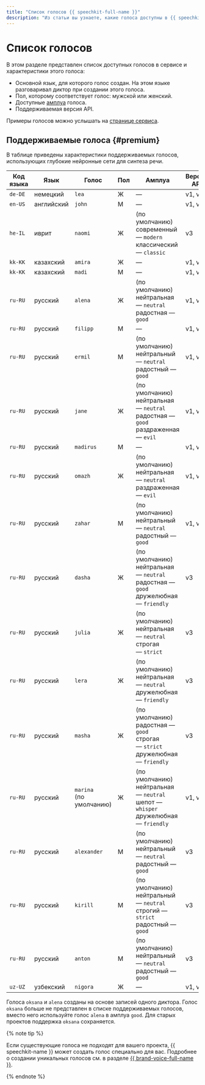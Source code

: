 ```yaml
---
title: "Список голосов {{ speechkit-full-name }}"
description: "Из статьи вы узнаете, какие голоса доступны в {{ speechkit-name }}." 
---
```


# Список голосов

В этом разделе представлен список доступных голосов в сервисе и характеристики этого голоса:

* Основной язык, для которого голос создан. На этом языке разговаривал диктор при создании этого голоса.
* Пол, которому соответствует голос: мужской или женский.
* Доступные [амплуа](index.md#role) голоса.
* Поддерживаемая версия API.


Примеры голосов можно услышать на [странице сервиса](/services/speechkit).


## Поддерживаемые голоса {#premium}

В таблице приведены характеристики поддерживаемых голосов, использующих глубокие нейронные сети для синтеза речи.

| Код языка | Язык | Голос | Пол | Амплуа | Версия API | 
|---------| ---- | ---- | -- |--------|---|
| `de-DE` | немецкий | `lea` | Ж | — | v1, v3 |
| `en-US` | английский | `john` | М | — | v1, v3 |
| `he-IL` | иврит | `naomi` | Ж | (по умолчанию) современный — `modern` </br> классический — `classic`|  v3 |
| `kk-KK` | казахский | `amira` | Ж | — | v1, v3 |
| `kk-KK` | казахский | `madi` | М | — | v1, v3 |
| `ru-RU` |  русский | `alena` | Ж | (по умолчанию) нейтральная — `neutral` </br> радостная — `good` </br> | v1, v3 |
| `ru-RU` | русский | `filipp` | M | — | v1, v3 |
| `ru-RU` | русский | `ermil` | M | (по умолчанию) нейтральный — `neutral` </br> радостный — `good` | v1, v3 |
| `ru-RU` | русский | `jane`  | Ж | (по умолчанию) нейтральная — `neutral` </br> радостная — `good` </br> раздраженная — `evil` | v1, v3 |
| `ru-RU` | русский | `madirus` | M | — | v1, v3 |
| `ru-RU` | русский | `omazh` | Ж  | (по умолчанию) нейтральная — `neutral` </br> раздраженная — `evil` | v1, v3 |
| `ru-RU` | русский | `zahar` | M | (по умолчанию) нейтральный — `neutral` </br> радостный — `good` | v1, v3 |
| `ru-RU` | русский | `dasha`  | Ж | (по умолчанию) нейтральная — `neutral` </br> радостная — `good`</br> дружелюбная — `friendly` | v3 |
| `ru-RU` | русский | `julia`  | Ж | (по умолчанию) нейтральная — `neutral` </br> строгая — `strict` | v3 |
| `ru-RU` | русский | `lera`  | Ж | (по умолчанию) нейтральная — `neutral` </br> дружелюбная — `friendly` | v3 |
| `ru-RU` | русский | `masha`  | Ж | (по умолчанию) радостная — `good` </br> строгая — `strict` </br> дружелюбная — `friendly` | v3 |
| `ru-RU` | русский | `marina` </br> (по умолчанию) | Ж | (по умолчанию) нейтральная — `neutral` </br> шепот — `whisper` </br> дружелюбная — `friendly` | v1, v3 |
| `ru-RU` | русский | `alexander` | M | (по умолчанию) нейтральный — `neutral` </br> радостный — `good` | v3 |
| `ru-RU` | русский | `kirill` | M | (по умолчанию) нейтральный — `neutral` </br> строгий — `strict` </br> радостный — `good` | v3 |
| `ru-RU` | русский | `anton` | M | (по умолчанию) нейтральный — `neutral` </br> радостный — `good` | v3 |
| `uz-UZ` | узбекский | `nigora` | Ж | — | v1, v3 |

Голоса `oksana` и `alena` созданы на основе записей одного диктора. Голос `oksana` больше не представлен в списке поддерживаемых голосов, вместо него используйте голос `alena` в амплуа `good`. Для старых проектов поддержка `oksana` сохраняется.

{% note tip %}

Если существующие голоса не подходят для вашего проекта, {{ speechkit-name }} может создать голос специально для вас. Подробнее о создании уникальных голосов см. в разделе [{{ brand-voice-full-name }}](brand-voice/index.md). 

{% endnote %}